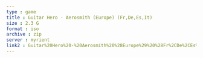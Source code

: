 ```yaml
---
type : game
title : Guitar Hero - Aerosmith (Europe) (Fr,De,Es,It)
size : 2.3 G
format : iso
archive : zip
server : myrient
link2 : Guitar%20Hero%20-%20Aerosmith%20%28Europe%29%20%28Fr%2CDe%2CEs%2CIt%29
---
```

